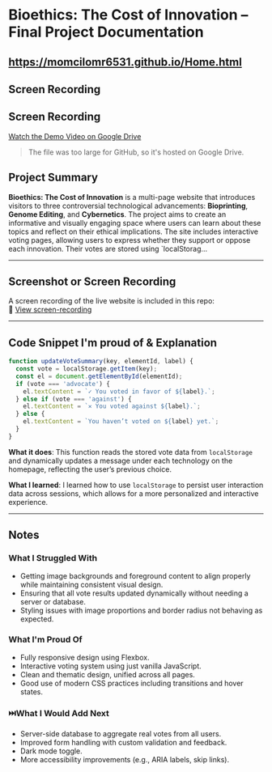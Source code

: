 # Bioethics: The Cost of Innovation – Final Project Documentation

https://momcilomr6531.github.io/Home.html
---

## Screen Recording

## Screen Recording


[Watch the Demo Video on Google Drive]( https://drive.google.com/file/d/1-Hdxp-yn-Ti4INxr7r0m7gOkPEFK7H8A/view?usp=drive_link )

> The file was too large for GitHub, so it's hosted on Google Drive.

##  Project Summary
**Bioethics: The Cost of Innovation** is a multi-page website that introduces visitors to three controversial technological advancements: **Bioprinting**, **Genome Editing**, and **Cybernetics**. The project aims to create an informative and visually engaging space where users can learn about these topics and reflect on their ethical implications. The site includes interactive voting pages, allowing users to express whether they support or oppose each innovation. Their votes are stored using `localStorag...

---

## Screenshot or Screen Recording
A screen recording of the live website is included in this repo:  
🎥 [View screen-recording](./screen-recording.mp4)

---

##  Code Snippet I'm proud of & Explanation
```javascript
function updateVoteSummary(key, elementId, label) {
  const vote = localStorage.getItem(key);
  const el = document.getElementById(elementId);
  if (vote === 'advocate') {
    el.textContent = `✓ You voted in favor of ${label}.`;
  } else if (vote === 'against') {
    el.textContent = `✕ You voted against ${label}.`;
  } else {
    el.textContent = `You haven’t voted on ${label} yet.`;
  }
}
```
**What it does**: This function reads the stored vote data from `localStorage` and dynamically updates a message under each technology on the homepage, reflecting the user’s previous choice.

**What I learned**: I learned how to use `localStorage` to persist user interaction data across sessions, which allows for a more personalized and interactive experience.

---

##  Notes
### What I Struggled With
- Getting image backgrounds and foreground content to align properly while maintaining consistent visual design.
- Ensuring that all vote results updated dynamically without needing a server or database.
- Styling issues with image proportions and border radius not behaving as expected.

###  What I'm Proud Of
- Fully responsive design using Flexbox.
- Interactive voting system using just vanilla JavaScript.
- Clean and thematic design, unified across all pages.
- Good use of modern CSS practices including transitions and hover states.

### ⏭️What I Would Add Next
- Server-side database to aggregate real votes from all users.
- Improved form handling with custom validation and feedback.
- Dark mode toggle.
- More accessibility improvements (e.g., ARIA labels, skip links).

